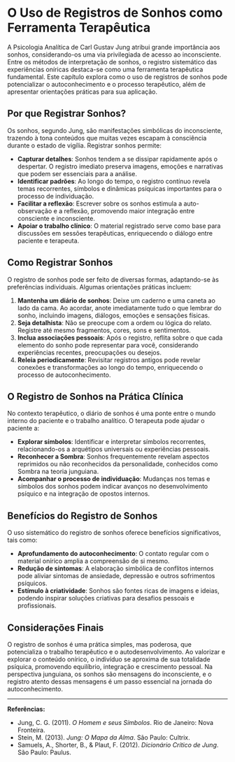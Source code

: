 
# O Uso de Registros de Sonhos como Ferramenta Terapêutica

A Psicologia Analítica de Carl Gustav Jung atribui grande importância aos sonhos, considerando-os uma via privilegiada de acesso ao inconsciente. Entre os métodos de interpretação de sonhos, o registro sistemático das experiências oníricas destaca-se como uma ferramenta terapêutica fundamental. Este capítulo explora como o uso de registros de sonhos pode potencializar o autoconhecimento e o processo terapêutico, além de apresentar orientações práticas para sua aplicação.

## Por que Registrar Sonhos?

Os sonhos, segundo Jung, são manifestações simbólicas do inconsciente, trazendo à tona conteúdos que muitas vezes escapam à consciência durante o estado de vigília. Registrar sonhos permite:

- **Capturar detalhes**: Sonhos tendem a se dissipar rapidamente após o despertar. O registro imediato preserva imagens, emoções e narrativas que podem ser essenciais para a análise.
- **Identificar padrões**: Ao longo do tempo, o registro contínuo revela temas recorrentes, símbolos e dinâmicas psíquicas importantes para o processo de individuação.
- **Facilitar a reflexão**: Escrever sobre os sonhos estimula a auto-observação e a reflexão, promovendo maior integração entre consciente e inconsciente.
- **Apoiar o trabalho clínico**: O material registrado serve como base para discussões em sessões terapêuticas, enriquecendo o diálogo entre paciente e terapeuta.

## Como Registrar Sonhos

O registro de sonhos pode ser feito de diversas formas, adaptando-se às preferências individuais. Algumas orientações práticas incluem:

1. **Mantenha um diário de sonhos**: Deixe um caderno e uma caneta ao lado da cama. Ao acordar, anote imediatamente tudo o que lembrar do sonho, incluindo imagens, diálogos, emoções e sensações físicas.
2. **Seja detalhista**: Não se preocupe com a ordem ou lógica do relato. Registre até mesmo fragmentos, cores, sons e sentimentos.
3. **Inclua associações pessoais**: Após o registro, reflita sobre o que cada elemento do sonho pode representar para você, considerando experiências recentes, preocupações ou desejos.
4. **Releia periodicamente**: Revisitar registros antigos pode revelar conexões e transformações ao longo do tempo, enriquecendo o processo de autoconhecimento.

## O Registro de Sonhos na Prática Clínica

No contexto terapêutico, o diário de sonhos é uma ponte entre o mundo interno do paciente e o trabalho analítico. O terapeuta pode ajudar o paciente a:

- **Explorar símbolos**: Identificar e interpretar símbolos recorrentes, relacionando-os a arquétipos universais ou experiências pessoais.
- **Reconhecer a Sombra**: Sonhos frequentemente revelam aspectos reprimidos ou não reconhecidos da personalidade, conhecidos como Sombra na teoria junguiana.
- **Acompanhar o processo de individuação**: Mudanças nos temas e símbolos dos sonhos podem indicar avanços no desenvolvimento psíquico e na integração de opostos internos.

## Benefícios do Registro de Sonhos

O uso sistemático do registro de sonhos oferece benefícios significativos, tais como:

- **Aprofundamento do autoconhecimento**: O contato regular com o material onírico amplia a compreensão de si mesmo.
- **Redução de sintomas**: A elaboração simbólica de conflitos internos pode aliviar sintomas de ansiedade, depressão e outros sofrimentos psíquicos.
- **Estímulo à criatividade**: Sonhos são fontes ricas de imagens e ideias, podendo inspirar soluções criativas para desafios pessoais e profissionais.

## Considerações Finais

O registro de sonhos é uma prática simples, mas poderosa, que potencializa o trabalho terapêutico e o autodesenvolvimento. Ao valorizar e explorar o conteúdo onírico, o indivíduo se aproxima de sua totalidade psíquica, promovendo equilíbrio, integração e crescimento pessoal. Na perspectiva junguiana, os sonhos são mensagens do inconsciente, e o registro atento dessas mensagens é um passo essencial na jornada do autoconhecimento.

---
**Referências:**
- Jung, C. G. (2011). *O Homem e seus Símbolos*. Rio de Janeiro: Nova Fronteira.
- Stein, M. (2013). *Jung: O Mapa da Alma*. São Paulo: Cultrix.
- Samuels, A., Shorter, B., & Plaut, F. (2012). *Dicionário Crítico de Jung*. São Paulo: Paulus.
```
